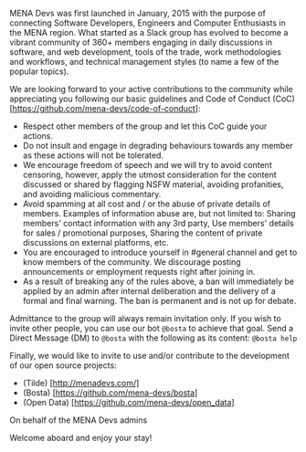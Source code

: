 MENA Devs was first launched in January, 2015 with the purpose of connecting Software Developers, Engineers and Computer Enthusiasts in the MENA region. What started as a Slack group has evolved to become a vibrant community of 360+ members engaging in daily discussions in software, and web development, tools of the trade, work methodologies and workflows, and technical management styles (to name a few of the popular topics).

We are looking forward to your active contributions to the community while appreciating you following our basic guidelines and Code of Conduct (CoC) [https://github.com/mena-devs/code-of-conduct]:

* Respect other members of the group and let this CoC guide your actions.
* Do not insult and engage in degrading behaviours towards any member as these actions will not be tolerated.
* We encourage freedom of speech and we will try to avoid content censoring, however, apply the utmost consideration for the content discussed or shared by flagging NSFW material, avoiding profanities, and avoiding malicious commentary.
* Avoid spamming at all cost and / or the abuse of private details of members. Examples of information abuse are, but not limited to: Sharing members' contact information with any 3rd party, Use members' details for sales / promotional purposes, Sharing the content of private discussions on external platforms, etc.
* You are encouraged to introduce yourself in #general channel and get to know members of the community. We discourage posting announcements or employment requests right after joining in.
* As a result of breaking any of the rules above, a ban will immediately be applied by an admin after internal deliberation and the delivery of a formal and final warning. The ban is permanent and is not up for debate.

Admittance to the group will always remain invitation only. If you wish to invite other people, you can use our bot `@bosta` to achieve that goal. Send a Direct Message (DM) to `@bosta` with the following as its content: `@bosta help`

Finally, we would like to invite to use and/or contribute to the development of our open source projects:

- (Tilde) [http://menadevs.com/]
- (Bosta) [https://github.com/mena-devs/bosta]
- (Open Data) [https://github.com/mena-devs/open_data]

On behalf of the MENA Devs admins

Welcome aboard and enjoy your stay!